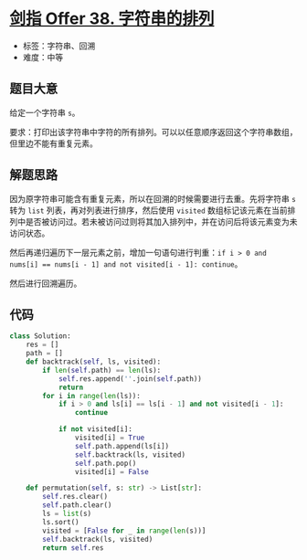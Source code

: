 # [剑指 Offer 38. 字符串的排列](https://leetcode.cn/problems/zi-fu-chuan-de-pai-lie-lcof/)

- 标签：字符串、回溯
- 难度：中等

## 题目大意

给定一个字符串 `s`。

要求：打印出该字符串中字符的所有排列。可以以任意顺序返回这个字符串数组，但里边不能有重复元素。

## 解题思路

因为原字符串可能含有重复元素，所以在回溯的时候需要进行去重。先将字符串 `s` 转为 `list` 列表，再对列表进行排序，然后使用 `visited` 数组标记该元素在当前排列中是否被访问过。若未被访问过则将其加入排列中，并在访问后将该元素变为未访问状态。

然后再递归遍历下一层元素之前，增加一句语句进行判重：`if i > 0 and nums[i] == nums[i - 1] and not visited[i - 1]: continue`。

然后进行回溯遍历。

## 代码

```Python
class Solution:
    res = []
    path = []
    def backtrack(self, ls, visited):
        if len(self.path) == len(ls):
            self.res.append(''.join(self.path))
            return
        for i in range(len(ls)):
            if i > 0 and ls[i] == ls[i - 1] and not visited[i - 1]:
                continue

            if not visited[i]:
                visited[i] = True
                self.path.append(ls[i])
                self.backtrack(ls, visited)
                self.path.pop()
                visited[i] = False

    def permutation(self, s: str) -> List[str]:
        self.res.clear()
        self.path.clear()
        ls = list(s)
        ls.sort()
        visited = [False for _ in range(len(s))]
        self.backtrack(ls, visited)
        return self.res
```

